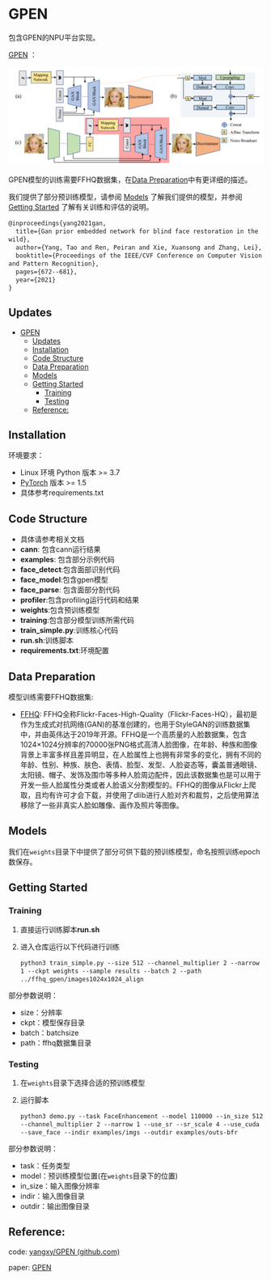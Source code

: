 # GPEN

包含GPEN的NPU平台实现。  

[GPEN](https://arxiv.org/pdf/2105.06070.pdf) ：

<img src="architecture.png" width="784px"/> 

GPEN模型的训练需要FFHQ数据集，在[Data Preparation](#data-preparation)中有更详细的描述。

我们提供了部分预训练模型，请参阅 [Models](#models) 了解我们提供的模型，并参阅 [Getting Started](#getting-started) 了解有关训练和评估的说明。

```angular2html
@inproceedings{yang2021gan,
  title={Gan prior embedded network for blind face restoration in the wild},
  author={Yang, Tao and Ren, Peiran and Xie, Xuansong and Zhang, Lei},
  booktitle={Proceedings of the IEEE/CVF Conference on Computer Vision and Pattern Recognition},
  pages={672--681},
  year={2021}
}
```


## Updates

- [GPEN](#gpen)
  - [Updates](#updates)
  - [Installation](#installation)
  - [Code Structure](#code-structure)
  - [Data Preparation](#data-preparation)
  - [Models](#models)
  - [Getting Started](#getting-started)
    - [Training](#training)
    - [Testing](#testing)
  - [Reference:](#reference)



## Installation

环境要求：
* Linux 环境 Python 版本 >= 3.7
* [PyTorch](https://pytorch.org/get-started/locally/) 版本 >= 1.5
* 具体参考requirements.txt



## Code Structure
- 具体请参考相关文档
- **cann**: 包含cann运行结果
- **examples**: 包含部分示例代码
- **face_detect**:包含面部识别代码
- **face_model**:包含gpen模型
- **face_parse**: 包含面部分割代码
- **profiler**:包含profiling运行代码和结果
- **weights**:包含预训练模型
- **training**:包含部分模型训练所需代码
- **train_simple.py**:训练核心代码
- **run.sh**:训练脚本
- **requirements.txt**:环境配置



## Data Preparation

模型训练需要FFHQ数据集:

- [FFHQ](https://github.com/NVlabs/ffhq-dataset):  FFHQ全称Flickr-Faces-High-Quality（Flickr-Faces-HQ），最初是作为生成式对抗网络(GAN)的基准创建的，也用于StyleGAN的训练数据集中，并由英伟达于2019年开源。FFHQ是一个高质量的人脸数据集，包含1024×1024分辨率的70000张PNG格式高清人脸图像，在年龄、种族和图像背景上丰富多样且差异明显，在人脸属性上也拥有非常多的变化，拥有不同的年龄、性别、种族、肤色、表情、脸型、发型、人脸姿态等，囊盖普通眼镜、太阳镜、帽子、发饰及围巾等多种人脸周边配件，因此该数据集也是可以用于开发一些人脸属性分类或者人脸语义分割模型的。FFHQ的图像从Flickr上爬取，且均有许可才会下载，并使用了dlib进行人脸对齐和裁剪，之后使用算法移除了一些非真实人脸如雕像、画作及照片等图像。 



## Models

我们在`weights`目录下中提供了部分可供下载的预训练模型，命名按照训练epoch数保存。



## Getting Started

### Training

1. 直接运行训练脚本**run.sh**

2. 进入仓库运行以下代码进行训练

   ```angular2html
   python3 train_simple.py --size 512 --channel_multiplier 2 --narrow 1 --ckpt weights --sample results --batch 2 --path ../ffhq_gpen/images1024x1024_align
   ```

部分参数说明：

- size：分辨率
- ckpt：模型保存目录
- batch：batchsize
- path：ffhq数据集目录



### Testing

1. 在`weights`目录下选择合适的预训练模型

2. 运行脚本

   ```angular2html
   python3 demo.py --task FaceEnhancement --model 110000 --in_size 512 --channel_multiplier 2 --narrow 1 --use_sr --sr_scale 4 --use_cuda --save_face --indir examples/imgs --outdir examples/outs-bfr
   ```

部分参数说明：

- task：任务类型
- model：预训练模型位置(在`weights`目录下的位置)
- in_size：输入图像分辨率
- indir：输入图像目录
- outdir：输出图像目录



## Reference:

code:  [yangxy/GPEN (github.com)](https://github.com/yangxy/GPEN) 

paper: [GPEN](https://arxiv.org/pdf/2105.06070.pdf) 